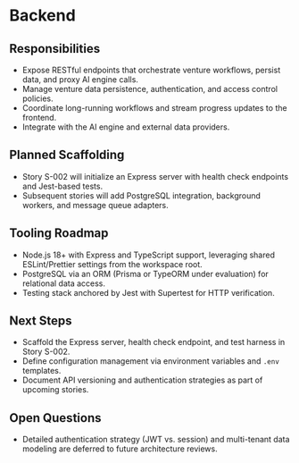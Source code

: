 # Backend

## Responsibilities
- Expose RESTful endpoints that orchestrate venture workflows, persist data, and proxy AI engine calls.
- Manage venture data persistence, authentication, and access control policies.
- Coordinate long-running workflows and stream progress updates to the frontend.
- Integrate with the AI engine and external data providers.

## Planned Scaffolding
- Story S-002 will initialize an Express server with health check endpoints and Jest-based tests.
- Subsequent stories will add PostgreSQL integration, background workers, and message queue adapters.

## Tooling Roadmap
- Node.js 18+ with Express and TypeScript support, leveraging shared ESLint/Prettier settings from the workspace root.
- PostgreSQL via an ORM (Prisma or TypeORM under evaluation) for relational data access.
- Testing stack anchored by Jest with Supertest for HTTP verification.

## Next Steps
- Scaffold the Express server, health check endpoint, and test harness in Story S-002.
- Define configuration management via environment variables and `.env` templates.
- Document API versioning and authentication strategies as part of upcoming stories.

## Open Questions
- Detailed authentication strategy (JWT vs. session) and multi-tenant data modeling are deferred to future architecture reviews.
